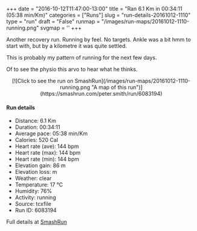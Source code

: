 +++
date = "2016-10-12T11:47:00-13:00"
title = "Ran 6.1 Km in 00:34:11 (05:38 min/Km)"
categories = ["Runs"]
slug = "run-details-20161012-1110"
type = "run"
draft = "False"
runmap = "/images/run-maps/20161012-1110-running.png"
svgmap = '<polyline points="92 48, 96 44, 96 43, 98 38, 98 36, 99 33, 99 33, 97 32, 95 32, 93 30, 88 31, 86 31, 85 32, 84 32, 82 33, 81 33, 77 34, 70 35, 68 36, 65 39, 62 40, 57 45, 56 45, 53 48, 51 49, 48 52, 48 52, 47 53, 46 54, 39 59, 37 61, 31 62, 29 62, 26 64, 19 66, 17 67, 15 68, 8 70, 7 70, 1 66, 0 64, 1 62, 9 57, 14 54, 19 51, 29 44, 32 43, 33 42, 36 40, 44 35, 47 34, 49 32, 50 31, 57 35, 57 35, 59 36, 64 39, 67 36, 67 37, 67 36, 72 35, 76 33, 79 32, 83 32, 87 31, 92 31, 93 32, 96 31, 99 32, 99 32, 100 35, 99 37, 98 39, 98 39, 96 42, 95 43, 95 44, 93 48">'
+++

Another recovery run. Running by feel.  No targets. Ankle was a bit hmm to start with, but by a kilometre it was quite settled. 

This is probably my pattern of running for the next few days. 

Of to see the physio this arvo to hear what he thinks. 

<!--more-->

<center>
[![Click to see the run on SmashRun](/images/run-maps/20161012-1110-running.png "A map of this run")](https://smashrun.com/peter.smith/run/6083194)
</center>

#### Run details

* Distance: 6.1 Km
* Duration: 00:34:11
* Average pace: 05:38 min/Km
* Calories: 520 Cal
* Heart rate (ave): 144 bpm
* Heart rate (max): 144 bpm
* Heart rate (min): 144 bpm
* Elevation gain: 86 m
* Elevation loss:  m
* Weather: clear
* Temperature: 17 &deg;C
* Humidity: 76%
* Activity: running
* Source: tcxfile
* Run ID: 6083194

Full details at [SmashRun](https://smashrun.com/peter.smith/run/6083194)